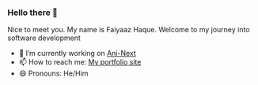 ### Hello there 👋

Nice to meet you. My name is Faiyaaz Haque. Welcome to my journey into software development


- 🔭 I’m currently working on [Ani-Next](https://github.com/FaiyaazHawk/Ani-Next)
- 📫 How to reach me: [My portfolio site](https://www.faiyaaz.ca/)
- 😄 Pronouns: He/Him

